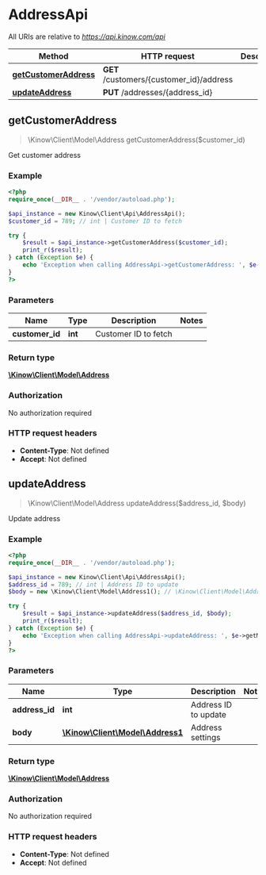 # AddressApi

All URIs are relative to *https://api.kinow.com/api*

Method | HTTP request | Description
------------- | ------------- | -------------
[**getCustomerAddress**](#getCustomerAddress) | **GET** /customers/{customer_id}/address | 
[**updateAddress**](#updateAddress) | **PUT** /addresses/{address_id} | 


## **getCustomerAddress**
> \Kinow\Client\Model\Address getCustomerAddress($customer_id)



Get customer address

### Example
```php
<?php
require_once(__DIR__ . '/vendor/autoload.php');

$api_instance = new Kinow\Client\Api\AddressApi();
$customer_id = 789; // int | Customer ID to fetch

try {
    $result = $api_instance->getCustomerAddress($customer_id);
    print_r($result);
} catch (Exception $e) {
    echo 'Exception when calling AddressApi->getCustomerAddress: ', $e->getMessage(), PHP_EOL;
}
?>
```

### Parameters

Name | Type | Description  | Notes
------------- | ------------- | ------------- | -------------
 **customer_id** | **int**| Customer ID to fetch |

### Return type

[**\Kinow\Client\Model\Address**](#Address)

### Authorization

No authorization required

### HTTP request headers

 - **Content-Type**: Not defined
 - **Accept**: Not defined

## **updateAddress**
> \Kinow\Client\Model\Address updateAddress($address_id, $body)



Update address

### Example
```php
<?php
require_once(__DIR__ . '/vendor/autoload.php');

$api_instance = new Kinow\Client\Api\AddressApi();
$address_id = 789; // int | Address ID to update
$body = new \Kinow\Client\Model\Address1(); // \Kinow\Client\Model\Address1 | Address settings

try {
    $result = $api_instance->updateAddress($address_id, $body);
    print_r($result);
} catch (Exception $e) {
    echo 'Exception when calling AddressApi->updateAddress: ', $e->getMessage(), PHP_EOL;
}
?>
```

### Parameters

Name | Type | Description  | Notes
------------- | ------------- | ------------- | -------------
 **address_id** | **int**| Address ID to update |
 **body** | [**\Kinow\Client\Model\Address1**](#\Kinow\Client\Model\Address1)| Address settings |

### Return type

[**\Kinow\Client\Model\Address**](#Address)

### Authorization

No authorization required

### HTTP request headers

 - **Content-Type**: Not defined
 - **Accept**: Not defined

